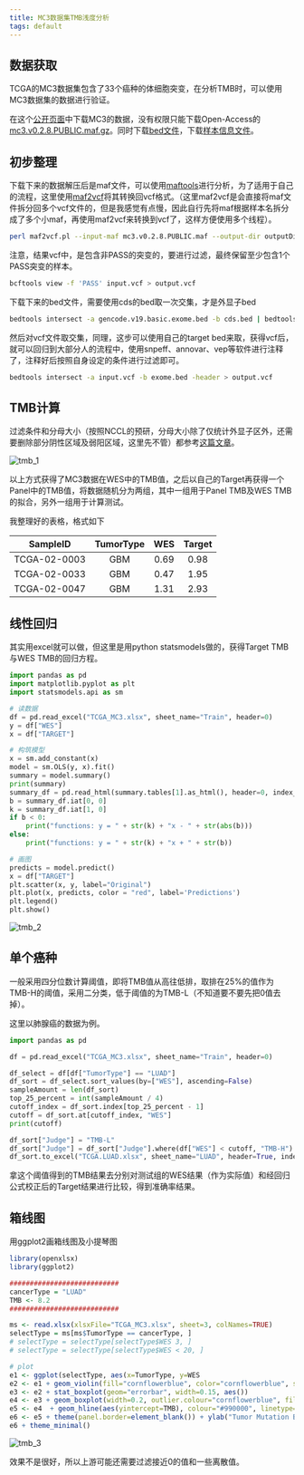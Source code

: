 ```yaml
---
title: MC3数据集TMB浅度分析
tags: default
---
```


## 数据获取
TCGA的MC3数据集包含了33个癌种的体细胞突变，在分析TMB时，可以使用MC3数据集的数据进行验证。

在这个[公开页面](https://gdc.cancer.gov/about-data/publications/mc3-2017)中下载MC3的数据，没有权限只能下载Open-Access的[mc3.v0.2.8.PUBLIC.maf.gz](https://api.gdc.cancer.gov/data/1c8cfe5f-e52d-41ba-94da-f15ea1337efc)。同时下载[bed文件](https://api.gdc.cancer.gov/data/7f0d3ab9-8bef-4e3b-928a-6090caae885b)，下载[样本信息文件](https://api.gdc.cancer.gov/data/1b5f413e-a8d1-4d10-92eb-7c4ae739ed81)。


## 初步整理

下载下来的数据解压后是maf文件，可以使用[maftools](https://www.bioconductor.org/packages/devel/bioc/vignettes/maftools/inst/doc/maftools.html)进行分析，为了适用于自己的流程，这里使用[maf2vcf](https://github.com/mskcc/vcf2maf)将其转换回vcf格式。（这里maf2vcf是会直接将maf文件拆分回多个vcf文件的，但是我感觉有点慢，因此自行先将maf根据样本名拆分成了多个小maf，再使用maf2vcf来转换到vcf了，这样方便使用多个线程）。

```bash
perl maf2vcf.pl --input-maf mc3.v0.2.8.PUBLIC.maf --output-dir outputDir --ref-fasta GRCh37.fa
```

注意，结果vcf中，是包含非PASS的突变的，要进行过滤，最终保留至少包含1个PASS突变的样本。

```bash
bcftools view -f 'PASS' input.vcf > output.vcf
```

下载下来的bed文件，需要使用cds的bed取一次交集，才是外显子bed

```bash
bedtools intersect -a gencode.v19.basic.exome.bed -b cds.bed | bedtools sort -i - | bedtools merge -i - > exome.bed
```

然后对vcf文件取交集，同理，这步可以使用自己的target bed来取，获得vcf后，就可以回归到大部分人的流程中，使用snpeff、annovar、vep等软件进行注释了，注释好后按照自身设定的条件进行过滤即可。

```bash
bedtools intersect -a input.vcf -b exome.bed -header > output.vcf
```

## TMB计算
过滤条件和分母大小（按照NCCL的预研，分母大小除了仅统计外显子区外，还需要删除部分阴性区域及弱阳区域，这里先不管）都参考[这篇文章](https://www.ncbi.nlm.nih.gov/pmc/articles/PMC7174078/)。

![tmb_1](https://raw.githubusercontent.com/pzweuj/pzweuj.github.io/master/downloads/images/MC3_TMB_1.png)

以上方式获得了MC3数据在WES中的TMB值，之后以自己的Target再获得一个Panel中的TMB值，将数据随机分为两组，其中一组用于Panel TMB及WES TMB的拟合，另外一组用于计算测试。

我整理好的表格，格式如下

|   SampleID   | TumorType | WES  | Target |
| :----------: | :-------: | :--: | :----: |
| TCGA-02-0003 |    GBM    | 0.69 |  0.98  |
| TCGA-02-0033 |    GBM    | 0.47 |  1.95  |
| TCGA-02-0047 |    GBM    | 1.31 |  2.93  |



## 线性回归
其实用excel就可以做，但这里是用python statsmodels做的，获得Target TMB与WES TMB的回归方程。

```python
import pandas as pd
import matplotlib.pyplot as plt
import statsmodels.api as sm

# 读数据
df = pd.read_excel("TCGA_MC3.xlsx", sheet_name="Train", header=0)
y = df["WES"]
x = df["TARGET"]

# 构筑模型
x = sm.add_constant(x)
model = sm.OLS(y, x).fit()
summary = model.summary()
print(summary)
summary_df = pd.read_html(summary.tables[1].as_html(), header=0, index_col=0)[0]
b = summary_df.iat[0, 0]
k = summary_df.iat[1, 0]
if b < 0:
    print("functions: y = " + str(k) + "x - " + str(abs(b)))
else:
    print("functions: y = " + str(k) + "x + " + str(b))

# 画图
predicts = model.predict()
x = df["TARGET"]
plt.scatter(x, y, label="Original")
plt.plot(x, predicts, color = "red", label='Predictions')
plt.legend()
plt.show()
```

![tmb_2](https://raw.githubusercontent.com/pzweuj/pzweuj.github.io/master/downloads/images/MC3_TMB_2.png)

## 单个癌种

一般采用四分位数计算阈值，即将TMB值从高往低排，取排在25%的值作为TMB-H的阈值，采用二分类，低于阈值的为TMB-L（不知道要不要先把0值去掉）。

这里以肺腺癌的数据为例。

```python
import pandas as pd

df = pd.read_excel("TCGA_MC3.xlsx", sheet_name="Train", header=0)

df_select = df[df["TumorType"] == "LUAD"]
df_sort = df_select.sort_values(by=["WES"], ascending=False)
sampleAmount = len(df_sort)
top_25_percent = int(sampleAmount / 4)
cutoff_index = df_sort.index[top_25_percent - 1]
cutoff = df_sort.at[cutoff_index, "WES"]
print(cutoff)

df_sort["Judge"] = "TMB-L"
df_sort["Judge"] = df_sort["Judge"].where(df["WES"] < cutoff, "TMB-H") 
df_sort.to_excel("TCGA.LUAD.xlsx", sheet_name="LUAD", header=True, index=False)
```

拿这个阈值得到的TMB结果去分别对测试组的WES结果（作为实际值）和经回归公式校正后的Target结果进行比较，得到准确率结果。

## 箱线图
用ggplot2画箱线图及小提琴图

```R
library(openxlsx)
library(ggplot2)

###########################
cancerType = "LUAD"
TMB <- 8.2
###########################

ms <- read.xlsx(xlsxFile="TCGA_MC3.xlsx", sheet=3, colNames=TRUE)
selectType = ms[ms$TumorType == cancerType, ]
# selectType = selectType[selectType$WES 3, ]
# selectType = selectType[selectType$WES < 20, ]

# plot
e1 <- ggplot(selectType, aes(x=TumorType, y=WES
e2 <- e1 + geom_violin(fill="cornflowerblue", color="cornflowerblue", scale="width") + coord_flip()
e3 <- e2 + stat_boxplot(geom="errorbar", width=0.15, aes())
e4 <- e3 + geom_boxplot(width=0.2, outlier.colour="cornflowerblue", fill="cornflowerblue")
e5 <- e4  + geom_hline(aes(yintercept=TMB), colour="#990000", linetype="dashed", size=1)
e6 <- e5 + theme(panel.border=element_blank()) + ylab("Tumor Mutation Burden") + xlab("")
e6 + theme_minimal()
```

![tmb_3](https://raw.githubusercontent.com/pzweuj/pzweuj.github.io/master/downloads/images/MC3_TMB_3.png)


效果不是很好，所以上游可能还需要过滤接近0的值和一些离散值。












